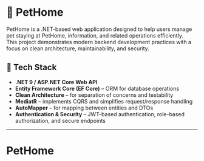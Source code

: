 # 🐾 PetHome

PetHome is a .NET-based web application designed to help users manage pet staying at PetHome, information, and related operations efficiently.  
This project demonstrates modern backend development practices with a focus on clean architecture, maintainability, and security.


## 🚀 Tech Stack

- **.NET 9 / ASP.NET Core Web API**
- **Entity Framework Core (EF Core)** – ORM for database operations  
- **Clean Architecture** – for separation of concerns and testability  
- **MediatR** – implements CQRS and simplifies request/response handling  
- **AutoMapper** – for mapping between entities and DTOs  
- **Authentication & Security** – JWT-based authentication, role-based authorization, and secure endpoints  
---

# PetHome
